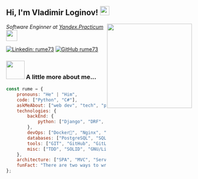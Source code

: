 <h2> Hi, I'm Vladimir Loginov! <img src="https://media.giphy.com/media/hvRJCLFzcasrR4ia7z/giphy.gif" width="25px"></h2>
<img align='right' src="https://media.giphy.com/media/M9gbBd9nbDrOTu1Mqx/giphy.gif" width="230">
<p><em> Software Enginner at <a href="practicum.yandex.ru"> Yandex.Practicum </a><img src="https://media.giphy.com/media/fYSnHlufseco8Fh93Z/giphy.gif" width="30">
</em></p>

[![Linkedin: rume73](https://img.shields.io/badge/-rume73-blue?style=flat-square&logo=Linkedin&logoColor=white&link=https:https://www.linkedin.com/in/rume73/)](https://www.linkedin.com/in/rume73/)
[![GitHub rume73](https://img.shields.io/github/followers/rume73?label=follow&style=social)](https://github.com/rume73)


### <img src="https://media.giphy.com/media/VgCDAzcKvsR6OM0uWg/giphy.gif" width="50"> A little more about me...  

```javascript
const rume = {
    pronouns: "He" | "Him",
    code: ["Python", "C#"],
    askMeAbout: ["web dev", "tech", "photography"],
    technologies: {
        backEnd: {
            python: ["Django", "DRF", "FastAPI"],
        },
        devOps: ["Docker🐳", "Nginx", "GitHub Actions", "AWS", "Heroku"],
        databases: ["PostgreSQL", "SQLite3"],
        tools: ["GIT", "GitHub", "GitLab", "Pandas", "Jupyter notebook"],
        misc: ["TDD", "SOLID", "GNU/Linux", "telegram-bot"]
    },
    architecture: ["SPA", "MVC", "Serverless", "microservices"],
    funFact: "There are two ways to write error-free programs; only the third one works"
};
```
